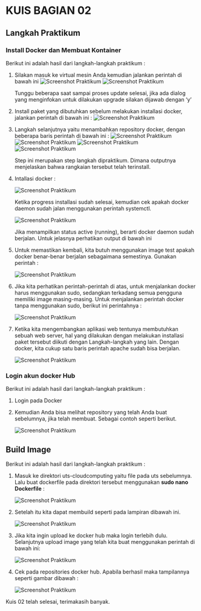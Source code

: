 # KUIS BAGIAN 02

## Langkah Praktikum

### Install Docker dan Membuat Kontainer
Berikut ini adalah hasil dari langkah-langkah praktikum :

1. Silakan masuk ke virtual mesin Anda kemudian jalankan perintah di bawah ini
    ![Screenshot Praktikum](img/01.png)
    ![Screenshot Praktikum](img/02.png)

    Tunggu beberapa saat sampai proses update selesai, jika ada dialog yang menginfokan untuk dilakukan upgrade silakan dijawab dengan ‘y’

2. Install paket yang dibutuhkan sebelum melakukan installasi docker, jalankan perintah di bawah ini :
    ![Screenshot Praktikum](img/03.png)

3. Langkah selanjutnya yaitu menambahkan repository docker, dengan beberapa baris perintah di bawah ini :
    ![Screenshot Praktikum](img/04.png)
    ![Screenshot Praktikum](img/05.png)
    ![Screenshot Praktikum](img/06.png)
    ![Screenshot Praktikum](img/07.png)
    
    Step ini merupakan step langkah dipraktikum. Dimana outputnya menjelaskan bahwa rangkaian tersebut telah terinstall.

4. Intallasi docker :

    ![Screenshot Praktikum](img/08.png)

    Ketika progress installasi sudah selesai, kemudian cek apakah docker daemon sudah jalan menggunakan perintah systemctl.

    ![Screenshot Praktikum](img/09.png)

    Jika menampilkan status active (running), berarti docker daemon sudah berjalan. Untuk  jelasnya perhatikan output di bawah ini

5. Untuk memastikan kembali, kita butuh menggunakan image test apakah docker benar-benar berjalan sebagaimana semestinya. Gunakan perintah :

    ![Screenshot Praktikum](img/10.png)

6. Jika kita perhatikan perintah-perintah di atas, untuk menjalankan docker harus menggunakan sudo, sedangkan terkadang semua pengguna memiliki image masing-masing. Untuk menjalankan perintah docker tanpa menggunakan sudo, berikut ini perintahnya :

    ![Screenshot Praktikum](img/11.png)

7. Ketika kita mengembangkan aplikasi web tentunya membutuhkan sebuah web server, hal yang dilakukan dengan melakukan installasi paket tersebut diikuti dengan Langkah-langkah yang lain. Dengan docker, kita cukup satu baris perintah apache sudah bisa berjalan. 

    ![Screenshot Praktikum](img/12.png)

### Login akun docker Hub

Berikut ini adalah hasil dari langkah-langkah praktikum :

1. Login pada Docker 

2. Kemudian Anda bisa melihat repository yang telah Anda buat sebelumnya, jika telah membuat. Sebagai contoh seperti berikut.

    ![Screenshot Praktikum](img/13.png)


## Build Image

Berikut ini adalah hasil dari langkah-langkah praktikum :

1. Masuk ke direktori uts-cloudcomputing yaitu file pada uts sebelumnya. Lalu buat dockerfile pada direktori tersebut menggunakan **sudo nano Dockerfile** :

    ![Screenshot Praktikum](img/14.png)

2. Setelah itu kita dapat membuild seperti pada lampiran dibawah ini.

    ![Screenshot Praktikum](img/15.png)

3. Jika kita ingin upload ke docker hub maka login terlebih dulu. Selanjutnya upload image yang telah kita buat menggunakan perintah di bawah ini:

    ![Screenshot Praktikum](img/16.png)

5. Cek pada repositories docker hub. Apabila berhasil maka tampilannya seperti gambar dibawah :

    ![Screenshot Praktikum](img/17.png)


Kuis 02 telah selesai, terimakasih banyak.